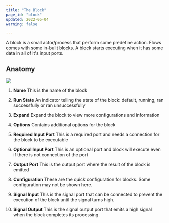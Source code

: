 ```yaml
---
title: "The Block"
page_id: "block"
updated: 2022-05-04
warning: false

---
```


A block is a small actor/process that perform some predefine action. Flows comes with some in-built blocks. A block starts executing when it has some data in all of it's input ports.

## Anatomy
![](https://www.postmanlabs.com/postman-flows/static/block-anatomy.svg)

1. **Name**
    This is the name of the block

2. **Run State**
    An indicator telling the state of the block: default, running, ran successfully or ran unsuccessfully 

3. **Expand**
    Expand the block to view more configurations and information 

4. **Options**
    Contains additional options for the block

5. **Required Input Port**
    This is a required port and needs a connection for the block to be executable

6. **Optional Input Port**
    This is an optional port and block will execute even if there is not connection of the port

7. **Output Port**
    This is the output port where the result of the block is emitted

8. **Configuration**
    These are the quick configuration for blocks. Some configuration may not be shown here.

9. **Signal Input**
    This is the signal port that can be connected to prevent the execution of the block until the signal turns high.

10.  **Signal Output**
     This is the signal output port that emits a high signal when the block completes its processing.

<!-- ## Stability

The block is an living standard and blocks go through a life-cycle as mentioned below

1. [!badge text="Proposed" variant="secondary"] - This is proposed block that has not been implemented yet.

2. [!badge text="Experimental" variant="primary"] - This is a block that has been implement, but the API is not stable yet and may change before becoming stable.

3. [!badge text="Stable" variant="success"] - This a block who API's have been frozen and no changes would be made.

4. [!badge text="Deprecated" variant="warning"] - This is a block which is no longer maintained or there is a newer better alternative block available as a replacement.

5. [!badge text="Removed" variant="danger"] - This is a block that once existed but is longer is available to be used. -->
